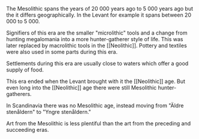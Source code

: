 The Mesolithic spans the years of 20 000 years ago to 5 000 years ago but the it differs geographically. In the Levant for example it spans between 20 000 to 5 000.

Signifiers of this era are the smaller "microlithic" tools and a change from hunting megalomania into a more hunter-gatherer style of life. This was later replaced by macrolithic tools in the [[Neolithic]]. Pottery and textiles were also used in some parts during this era.

Settlements during this era are usually close to waters which offer a good supply of food.

This era ended when the Levant brought with it the [[Neolithic]] age. But even long into the [[Neolithic]] age there were still Mesolithic hunter-gatherers.

In Scandinavia there was no Mesolithic age, instead moving from "Äldre stenåldern" to "Yngre stenåldern."

Art from the Mesolithic is less plentiful than the art from the preceding and succeeding eras.

